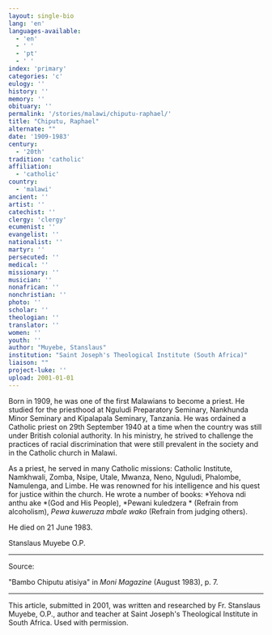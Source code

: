 ```yaml
---
layout: single-bio
lang: 'en'
languages-available:
  - 'en'
  - ' '
  - 'pt'
  - ' '
index: 'primary'
categories: 'c'
eulogy: ''
history: ''
memory: ''
obituary: ''
permalink: '/stories/malawi/chiputu-raphael/'
title: "Chiputu, Raphael"
alternate: ""
date: '1909-1983'
century:
  - '20th'
tradition: 'catholic'
affiliation:
  - 'catholic'
country:
  - 'malawi'
ancient: ''
artist: ''
catechist: ''
clergy: 'clergy'
ecumenist: ''
evangelist: ''
nationalist: ''
martyr: ''
persecuted: ''
medical: ''
missionary: ''
musician: ''
nonafrican: ''
nonchristian: ''
photo: ''
scholar: ''
theologian: ''
translator: ''
women: ''
youth: ''
author: "Muyebe, Stanslaus"
institution: "Saint Joseph's Theological Institute (South Africa)"
liaison: ""
project-luke: ''
upload: 2001-01-01
---
```




Born in 1909, he was one of the first Malawians to become a priest.  He studied for the priesthood at Nguludi Preparatory Seminary, Nankhunda Minor Seminary and Kipalapala Seminary, Tanzania. He was ordained a Catholic priest on 29th September 1940 at a time when the country was still under British colonial authority.  In his ministry, he strived to challenge the practices of racial discrimination that were still prevalent in the society and in the Catholic church in Malawi.

As a priest, he served in many Catholic missions: Catholic Institute, Namkhwali, Zomba, Nsipe, Utale, Mwanza, Neno, Nguludi, Phalombe, Namulenga, and Limbe. He was renowned for his intelligence and his quest for justice within the church. He wrote a number of books: *Yehova ndi anthu ake *(God and His People), *Pewani kuledzera * (Refrain from alcoholism), *Pewa kuweruza mbale wako* (Refrain from judging others).

He died on 21 June 1983.

Stanslaus Muyebe O.P.

---

Source:

"Bambo Chiputu atisiya" in *Moni Magazine* (August 1983), p. 7.

---

This article, submitted in 2001, was written and researched by Fr. Stanslaus Muyebe, O.P., author and teacher at Saint Joseph's Theological Institute in South Africa. Used with permission.
